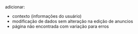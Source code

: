 adicionar:

- contexto (informações do usuário)
- modificação de dados sem alteração na edição de anuncios
- página não encontrada com variação para erros

